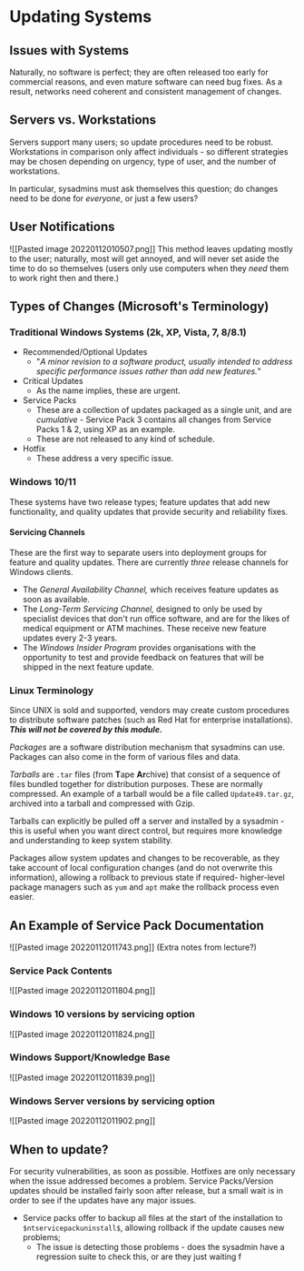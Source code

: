 # Updating Systems
## Issues with Systems

Naturally, no software is perfect; they are often released too early for commercial reasons, and even mature software can need bug fixes. As a result, networks need coherent and consistent management of changes.

## Servers vs. Workstations

Servers support many users; so update procedures need to be robust. Workstations in comparison only affect individuals - so different strategies may be chosen depending on urgency, type of user, and the number of workstations.

In particular, sysadmins must ask themselves this question; do changes need to be done for *everyone*, or just a few users?

## User Notifications
![[Pasted image 20220112010507.png]]
This method leaves updating mostly to the user; naturally, most will get annoyed, and will never set aside the time to do so themselves (users only use computers when they *need* them to work right then and there.)

## Types of Changes (Microsoft's Terminology)
### Traditional Windows Systems (2k, XP, Vista, 7, 8/8.1)
- Recommended/Optional Updates
	- "*A minor revision to a software product, usually intended to address specific performance issues rather than add new features.*"
- Critical Updates
	- As the name implies, these are urgent.
- Service Packs
	- These are a collection of updates packaged as a single unit, and are *cumulative* - Service Pack 3 contains all changes from Service Packs 1 & 2, using XP as an example.
	- These are not released to any kind of schedule.
- Hotfix
	- These address a very specific issue.

 ### Windows 10/11
 These systems have two release types; feature updates that add new functionality, and quality updates that provide security and reliability fixes.

 #### Servicing Channels

 These are the first way to separate users into deployment groups for feature and quality updates. There are currently *three* release channels for Windows clients.
 - The *General Availability Channel,* which receives feature updates as soon as available.
 - The *Long-Term Servicing Channel,* designed to only be used by specialist devices that don't run office software, and are for the likes of medical equipment or ATM machines. These receive new feature updates every 2-3 years.
 - The *Windows Insider Program* provides organisations with the opportunity to test and provide feedback on features that will be shipped in the next feature update.

### Linux Terminology

Since UNIX is sold and supported, vendors may create custom procedures to distribute software patches (such as Red Hat for enterprise installations). ***This will not be covered by this module.***

*Packages* are a software distribution mechanism that sysadmins can use. Packages can also come in the form of various files and data. 

*Tarballs* are `.tar` files (from **T**ape **Ar**chive) that consist of a sequence of files bundled together for distribution purposes. These are normally compressed. An example of a tarball would be a file called `Update49.tar.gz`, archived into a tarball and compressed with Gzip.

Tarballs can explicitly be pulled off a server and installed by a sysadmin - this is useful when you want direct control, but requires more knowledge and understanding to keep system stability.

Packages allow system updates and changes to be recoverable, as they take account of local configuration changes (and do not overwrite this information), allowing a rollback to previous state if required- higher-level package managers such as `yum` and `apt` make the rollback process even easier.

## An Example of Service Pack Documentation
![[Pasted image 20220112011743.png]]
(Extra notes from lecture?)

### Service Pack Contents
![[Pasted image 20220112011804.png]]

### Windows 10 versions by servicing option
![[Pasted image 20220112011824.png]]

### Windows Support/Knowledge Base

![[Pasted image 20220112011839.png]]

### Windows Server versions by servicing option
![[Pasted image 20220112011902.png]]

## When to update?

For security vulnerabilities, as soon as possible. Hotfixes are only necessary when the issue addressed becomes a problem. Service Packs/Version updates should be installed fairly soon after release, but a small wait is in order to see if the updates have any major issues.

- Service packs offer to backup all files at the start of the installation to `$ntservicepackuninstall$`, allowing rollback if the update causes new problems;
	- The issue is detecting those problems - does the sysadmin have a regression suite to check this, or are they just waiting f